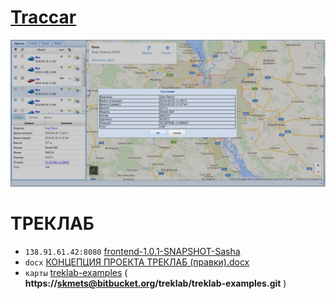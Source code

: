 # [Traccar](http://40.85.89.103:8082/?locale=ru)

![frontend-1.0.1.jpg](frontend-1.0.1.jpg)


# ТРЕКЛАБ

* `138.91.61.42:8080` [frontend-1.0.1-SNAPSHOT-Sasha](http://138.91.61.42:8080/frontend-1.0.1-SNAPSHOT-Sasha/)
* `docx` [КОНЦЕПЦИЯ ПРОЕКТА ТРЕКЛАБ (правки).docx](https://mail.google.com/mail/u/0/?tab=wm#inbox/1538ef6545d2ccc0?projector=1)
* `карты` [treklab-examples](https://bitbucket.org/treklab/treklab-examples) ( **https://skmets@bitbucket.org/treklab/treklab-examples.git** )
